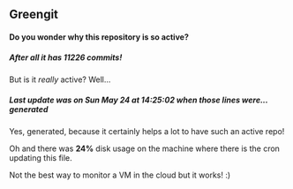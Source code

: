 ## Greengit

#### Do you wonder why this repository is so active?

##### After all it has 11226 commits!

But is it *really* active? Well...

##### Last update was on Sun May 24 at 14:25:02 when those lines were... generated

Yes, generated, because it certainly helps a lot to have such an active repo!

Oh and there was **24%** disk usage on the machine
where there is the cron updating this file.

Not the best way to monitor a VM in the cloud but it works! :)
